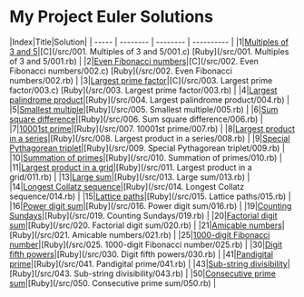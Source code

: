 My Project Euler Solutions
========
|Index|Title|Solution|
| ----- | -------- | -------- | ---------- |
|1|[Multiples of 3 and 5](https://projecteuler.net/problem=1)|[C](/src/001. Multiples of 3 and 5/001.c) [Ruby](/src/001. Multiples of 3 and 5/001.rb) |
|2|[Even Fibonacci numbers](https://projecteuler.net/problem=2)|[C](/src/002. Even Fibonacci numbers/002.c) [Ruby](/src/002. Even Fibonacci numbers/002.rb) |
|3|[Largest prime factor](https://projecteuler.net/problem=3)|[C](/src/003. Largest prime factor/003.c) [Ruby](/src/003. Largest prime factor/003.rb) |
|4|[Largest palindrome product](https://projecteuler.net/problem=4)|[Ruby](/src/004. Largest palindrome product/004.rb) |
|5|[Smallest multiple](https://projecteuler.net/problem=5)|[Ruby](/src/005. Smallest multiple/005.rb) |
|6|[Sum square difference](https://projecteuler.net/problem=6)|[Ruby](/src/006. Sum square difference/006.rb) |
|7|[10001st prime](https://projecteuler.net/problem=7)|[Ruby](/src/007. 10001st prime/007.rb) |
|8|[Largest product in a series](https://projecteuler.net/problem=8)|[Ruby](/src/008. Largest product in a series/008.rb) |
|9|[Special Pythagorean triplet](https://projecteuler.net/problem=9)|[Ruby](/src/009. Special Pythagorean triplet/009.rb) |
|10|[Summation of primes](https://projecteuler.net/problem=10)|[Ruby](/src/010. Summation of primes/010.rb) |
|11|[Largest product in a grid](https://projecteuler.net/problem=11)|[Ruby](/src/011. Largest product in a grid/011.rb) |
|13|[Large sum](https://projecteuler.net/problem=13)|[Ruby](/src/013. Large sum/013.rb) |
|14|[Longest Collatz sequence](https://projecteuler.net/problem=14)|[Ruby](/src/014. Longest Collatz sequence/014.rb) |
|15|[Lattice paths](https://projecteuler.net/problem=15)|[Ruby](/src/015. Lattice paths/015.rb) |
|16|[Power digit sum](https://projecteuler.net/problem=16)|[Ruby](/src/016. Power digit sum/016.rb) |
|19|[Counting Sundays](https://projecteuler.net/problem=19)|[Ruby](/src/019. Counting Sundays/019.rb) |
|20|[Factorial digit sum](https://projecteuler.net/problem=20)|[Ruby](/src/020. Factorial digit sum/020.rb) |
|21|[Amicable numbers](https://projecteuler.net/problem=21)|[Ruby](/src/021. Amicable numbers/021.rb) |
|25|[1000-digit Fibonacci number](https://projecteuler.net/problem=25)|[Ruby](/src/025. 1000-digit Fibonacci number/025.rb) |
|30|[Digit fifth powers](https://projecteuler.net/problem=30)|[Ruby](/src/030. Digit fifth powers/030.rb) |
|41|[Pandigital prime](https://projecteuler.net/problem=41)|[Ruby](/src/041. Pandigital prime/041.rb) |
|43|[Sub-string divisibility](https://projecteuler.net/problem=43)|[Ruby](/src/043. Sub-string divisibility/043.rb) |
|50|[Consecutive prime sum](https://projecteuler.net/problem=50)|[Ruby](/src/050. Consecutive prime sum/050.rb) |
